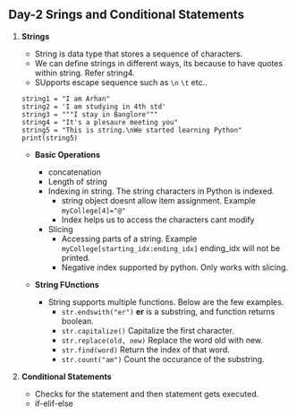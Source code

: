 ## Day-2 Srings and Conditional Statements

1. **Strings**
   - String is data type that stores a sequence of characters.
   - We can define strings in different ways, its because to have quotes within string. Refer string4.
   - SUpports escape sequence such as `\n` `\t` etc..
   ```
   string1 = "I am Arhan"
   string2 = 'I am studying in 4th std'
   string3 = """I stay in Banglore"""
   string4 = "It's a plesaure meeting you"
   string5 = "This is string.\nWe started learning Python"
   print(string5)
   ```
   - **Basic Operations**
     - concatenation
     - Length of string
     - Indexing in string. The string characters in Python is indexed.
       - string object doesnt allow item assignment. Example `myCollege[4]="@"`
       - Index helps us to access the characters cant modify
     - Slicing
       - Accessing parts of a string. Example `myCollege[starting_idx:ending_idx]` ending_idx will not be printed.
       - Negative index supported by python. Only works with slicing.
      
   - **String FUnctions**
     - String supports multiple functions. Below are the few examples.
       - `str.endswith("er")` **er** is a substring, and function returns boolean.
       - `str.capitalize()` Capitalize the first character.
       - `str.replace(old, new)` Replace the word old with new.
       - `str.find(word)` Return the index of that word.
       - `str.count("am")` Count the occurance of the substring.
      

2. **Conditional Statements**
   - Checks for the statement and then statement gets executed.
   - if-elif-else
